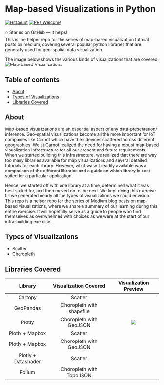 # Map-based Visualizations in Python
[![HitCount](http://hits.dwyl.com/carnot-technologies/MapVisualizations.svg)](http://hits.dwyl.com/carnot-technologies/MapVisualizations)
[![PRs Welcome](https://img.shields.io/badge/PRs-welcome-brightgreen.svg?style=flat-square)](http://makeapullrequest.com)

:star: Star us on GitHub — it helps!  
This is the helper repo for the series of map-based visualization tutorial posts on medium, covering several popular python libraries that are generally used for geo-spatial data visualization.

The image below shows the various kinds of visualizations that are covered:
![Map-based Visualizations](https://github.com/carnot-technologies/MapVisualizations/blob/master/images/All_Visualizations.png)

## Table of contents
- [About](#about)
- [Types of Visualizations](#types-of-visualizations)
- [Libraries Covered](#libraries-covered)


## About
Map-based visualizations are an essential aspect of any data-presentation/ inference. Geo-spatial visualizations become all the more important for IoT companies like Carnot which have their devices scattered across different geographies. We at Carnot realized the need for having a robust map-based visualization infrastructure for all our present and future requirements. When we started building this infrastructure, we realized that there are way too many libraries available for map visualizations and several detailed tutorials for each library. However, what wasn't readily available was a comparison of the different libraries and a guide on which library is best suited for a particular application. 

Hence, we started off with one library at a time, determined what it was best suited for, and then moved on to the next. We kept doing this exercise till we generated nearly all the types of visualizations we could envision. This repo is a helper repo for the series of Medium blog posts on map-based visualizations, where we share a summary of our learning during this entire exercise. It will hopefully serve as a guide to people who find themselves as overwhelmed with choices as we were at the start of our infra-building exercise.

## Types of Visualizations
- Scatter
- Choropleth

## Libraries Covered
| Library  | Visualization Covered | Visualization Preview |
| :---:  | :---:  | :---:  |
| Cartopy | Scatter | |
| GeoPandas | Choropleth with shapefile | |
| Plotly | Choropleth with GeoJSON | ![](https://github.com/carnot-technologies/MapVisualizations/blob/master/images/India_choropleth.png)|
| Plotly + Mapbox | Scatter | |
| Plotly + Mapbox | Choropleth with GeoJSON | |
| Plotly + Datashader | Scatter | |
| Folium | Choropleth with TopoJSON | |


